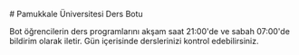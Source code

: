 # Pamukkale Üniversitesi Ders Botu

Bot öğrencilerin ders programlarını akşam saat 21:00'de ve sabah 07:00'de bildirim olarak iletir.
Gün içerisinde derslerinizi kontrol edebilirsiniz.
